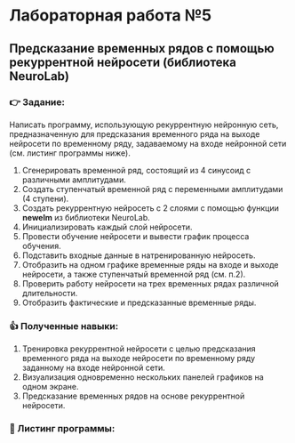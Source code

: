 # Лабораторная работа №5
## Предсказание временных рядов с помощью рекуррентной нейросети (библиотека NeuroLab)
### :point_right: Задание:
Написать программу, использующую рекуррентную нейронную сеть, предназначенную для предсказания временного ряда на выходе нейросети по временному ряду, задаваемому на входе нейронной сети (см. листинг программы ниже).
1. Сгенерировать временной ряд, состоящий из 4 синусоид с различными амплитудами.
2. Создать ступенчатый временной ряд с переменными амплитудами (4 ступени).
3. Создать рекуррентную нейросеть с 2 слоями с помощью функции **newelm** из библиотеки NeuroLab.
4. Инициализировать каждый слой нейросети.
5. Провести обучение нейросети и вывести график процесса обучения.
6. Подставить входные данные в натренированную нейросеть.
7. Отобразить на одном графике временные ряды на входе и выходе нейросети, а также ступенчатый временной ряд (см. п.2).
8.  Проверить работу нейросети на трех временных рядах различной длительности.
9.  Отобразить фактические и предсказанные временные ряды.
    
### :thumbsup: Полученные навыки:
1. Тренировка рекуррентной нейросети с целью предсказания временного ряда на выходе нейросети по временному ряду заданному на входе нейронной сети.
2. Визуализация одновременно нескольких панелей графиков на одном экране.
3. Предсказание временных рядов на основе рекуррентной нейросети.
### :bookmark_tabs: Листинг программы:
